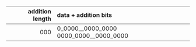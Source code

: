 | addition length | data + addition bits                    |
|----------------:|:----------------------------------------|
|              000|0_0000__0000_0000  0000_0000__0000_0000  |